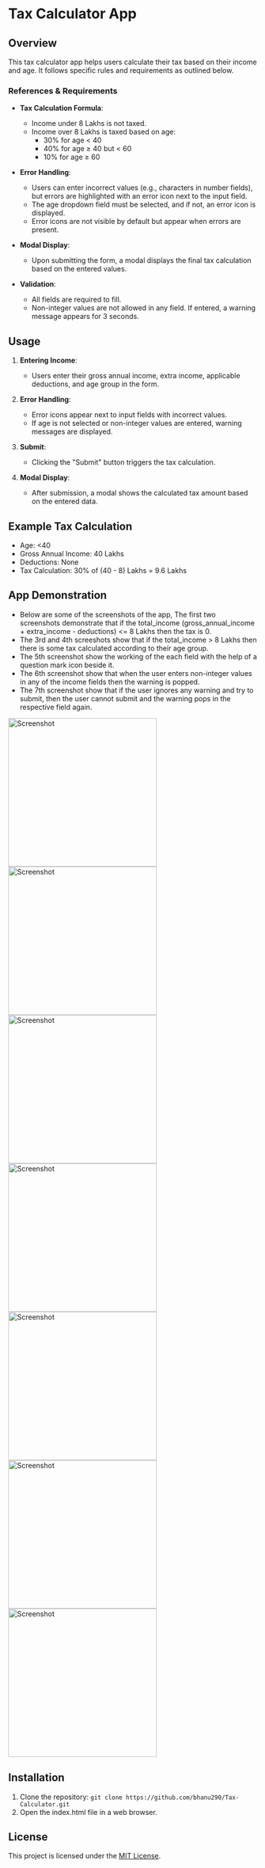 # Tax Calculator App

## Overview

This tax calculator app helps users calculate their tax based on their income and age. It follows specific rules and requirements as outlined below.

### References & Requirements

- **Tax Calculation Formula**:
  - Income under 8 Lakhs is not taxed.
  - Income over 8 Lakhs is taxed based on age:
    - 30% for age < 40
    - 40% for age ≥ 40 but < 60
    - 10% for age ≥ 60

- **Error Handling**:
  - Users can enter incorrect values (e.g., characters in number fields), but errors are highlighted with an error icon next to the input field.
  - The age dropdown field must be selected, and if not, an error icon is displayed.
  - Error icons are not visible by default but appear when errors are present.

- **Modal Display**:
  - Upon submitting the form, a modal displays the final tax calculation based on the entered values.

- **Validation**:
  - All fields are required to fill.
  - Non-integer values are not allowed in any field. If entered, a warning message appears for 3 seconds.

## Usage

1. **Entering Income**:
   - Users enter their gross annual income, extra income, applicable deductions, and age group in the form.

2. **Error Handling**:
   - Error icons appear next to input fields with incorrect values.
   - If age is not selected or non-integer values are entered, warning messages are displayed.

3. **Submit**:
   - Clicking the "Submit" button triggers the tax calculation.

4. **Modal Display**:
   - After submission, a modal shows the calculated tax amount based on the entered data.

## Example Tax Calculation

- Age: <40
- Gross Annual Income: 40 Lakhs
- Deductions: None
- Tax Calculation: 30% of (40 - 8) Lakhs = 9.6 Lakhs

## App Demonstration
- Below are some of the screenshots of the app, The first two screenshots demonstrate that if the total_income (gross_annual_income + extra_income - deductions) <= 8 Lakhs then the tax is 0.
- The 3rd and 4th screeshots show that if the total_income > 8 Lakhs then there is some tax calculated according to their age group.
- The 5th screenshot show the working of the each field with the help of a question mark icon beside it.
- The 6th screenshot show that when the user enters non-integer values in any of the income fields then the warning is popped.
- The 7th screenshot show that if the user ignores any warning and try to submit, then the user cannot submit and the warning pops in the respective field again.

<img src="https://github.com/bhanu290/Tax-Calculator/assets/78996059/17b48833-7099-494d-bf9e-9340282f3c16" alt="Screenshot" width="300px">

<img src="https://github.com/bhanu290/Tax-Calculator/assets/78996059/be002478-3770-428d-8380-b43d5a88a102" alt="Screenshot" width="300px">

<img src="https://github.com/bhanu290/Tax-Calculator/assets/78996059/153b1187-44b3-4e93-8a87-54f1f905d056" alt="Screenshot" width="300px">

<img src="https://github.com/bhanu290/Tax-Calculator/assets/78996059/e20ea9d6-ce3d-48ac-ad9a-86377f341596" alt="Screenshot" width="300px">

<img src="https://github.com/bhanu290/Tax-Calculator/assets/78996059/203113da-21c9-4892-bb82-341b6ded7f40" alt="Screenshot" width="300px">

<img src="https://github.com/bhanu290/Tax-Calculator/assets/78996059/fd8f5447-307c-4254-82ab-0505a0358777" alt="Screenshot" width="300px">

<img src="https://github.com/bhanu290/Tax-Calculator/assets/78996059/b654a5a1-a0ff-4aff-8300-5455c69c098c" alt="Screenshot" width="300px">



## Installation

1. Clone the repository: `git clone https://github.com/bhanu290/Tax-Calculator.git`
2. Open the index.html file in a web browser.



## License

This project is licensed under the [MIT License](LICENSE).
